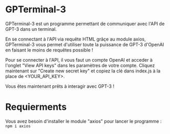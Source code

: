 # GPTerminal-3
GPTerminal-3 est un programme permettant de communiquer avec l'API de GPT-3 dans un terminal.

En se connectant à l'API via requête HTML grâçe au module axios, GPTerminal-3 vous permet d'utiliser toute la puissance de GPT-3 d'OpenAI en faisant le moins de requêtes possible !

Pour se connecter à l'API, il vous faut un compte OpenAI et acceder à l'onglet "View API keys" dans les paramètres de votre compte.
Cliquez maintenant sur "Create new secret key" et copiez la clé dans index.js à la place de <YOUR_API_KEY>.

Vous êtes maintenant prêts à interagir avec GPT-3 !

# Requierments
Vous avez besoin d'installer le module "axios" pour lancer le programme : `npm i axios`
